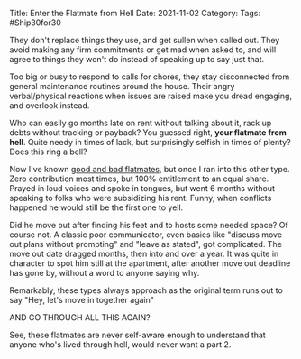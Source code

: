 Title: Enter the Flatmate from Hell 
Date: 2021-11-02
Category: 
Tags: #Ship30for30

They don't replace things they use, and get sullen when called out. They avoid making any firm commitments or get mad when asked to, and will agree to things they won't do instead of speaking up to say just that.

Too big or busy to respond to calls for chores, they stay disconnected from general maintenance routines around the house. Their angry verbal/physical reactions when issues are raised make you dread engaging, and overlook instead.

Who can easily go months late on rent without talking about it, rack up debts without tracking or payback?  You guessed right, **your flatmate from hell**. Quite needy in times of lack, but surprisingly selfish in times of plenty? Does this ring a bell?
  
Now I've known [good and bad flatmates](https://chunnodu.com/posts/2021-11-01-good-flatmate-bad-flatmate.html), but once I ran into this other type.  Zero contribution most times, but 100% entitlement to an equal share. 
Prayed in loud voices and spoke in tongues, but went 6 months without speaking to folks who were subsidizing his rent. Funny, when conflicts happened he would still be the first one to yell.

Did he move out after finding his feet and to hosts some needed space? Of course not. A classic poor communicator, even basics like "discuss move out plans without prompting" and "leave as stated", got complicated. The move out date dragged months, then into and over a year. It was quite in character to spot him still at the apartment, after another move out deadline has gone by, without a word to anyone saying why.

Remarkably, these types always approach as the original term runs out to say "Hey, let's move in together again"  

AND GO THROUGH ALL THIS AGAIN? 

See, these flatmates are never self-aware enough to understand that anyone who's lived through hell, would never want a part 2.